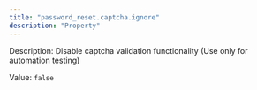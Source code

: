 ```yaml
---
title: "password_reset.captcha.ignore"
description: "Property"
---
```


Description: Disable captcha validation functionality (Use only for automation testing)

Value: `false`